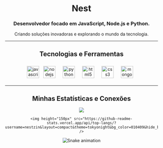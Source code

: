 <div align="center">

  <h1>Nest</h1>
  <h3>Desenvolvedor focado em JavaScript, Node.js e Python.</h3>
  <p>Criando soluções inovadoras e explorando o mundo da tecnologia.</p>

  <hr/>

  <h2>Tecnologias e Ferramentas</h2>
  <p>
    <img src="https://cdn.jsdelivr.net/gh/devicons/devicon/icons/javascript/javascript-original.svg" height="40" alt="javascript logo"  />
    <img style="margin: 10px" src="https://cdn.jsdelivr.net/gh/devicons/devicon/icons/nodejs/nodejs-original.svg" height="40" alt="nodejs logo"  />
    <img style="margin: 10px" src="https://cdn.jsdelivr.net/gh/devicons/devicon/icons/python/python-original.svg" height="40" alt="python logo"  />
    <img style="margin: 10px" src="https://cdn.jsdelivr.net/gh/devicons/devicon/icons/html5/html5-original.svg" height="40" alt="html5 logo"  />
    <img style="margin: 10px" src="https://cdn.jsdelivr.net/gh/devicons/devicon/icons/css3/css3-original.svg" height="40" alt="css3 logo"  />
    <img style="margin: 10px" src="https://cdn.jsdelivr.net/gh/devicons/devicon/icons/mongodb/mongodb-original.svg" height="40" alt="mongodb logo"  />
  </p>

  <hr/>

  <h2>Minhas Estatísticas e Conexões</h2>
  <p>
    <a href="https://discord.com/users/753271371781374074">
      <img src="https://api.lanyard.rest/v1/users/753271371781374074.svg?theme=dark&bg=010409&borderRadius=5px" />
    </a>
    
    <img height="150px" src="https://github-readme-stats.vercel.app/api/top-langs/?username=nestzin&layout=compact&theme=tokyonight&bg_color=010409&hide_border=true" />
  </p>

</div>

<div align="center">
  <img src="https://raw.githubusercontent.com/nestzin/nestzin/output/snake.svg" alt="Snake animation" />
</div>
